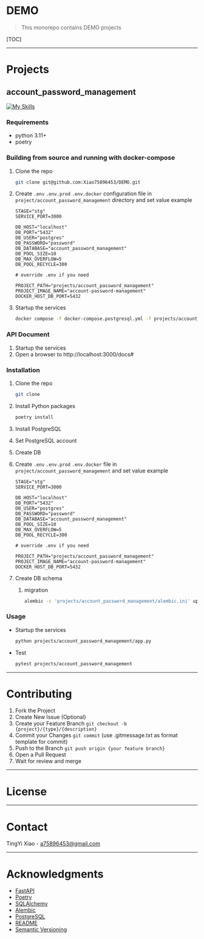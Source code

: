 # DEMO
> This monorepo contains DEMO projects

[TOC]

---
# Projects
## account_password_management
[![My Skills](https://skillicons.dev/icons?i=python,fastapi,postgresql&theme=light)](https://skillicons.dev)

### Requirements
- python 3.11+
- poetry

### Building from source and running with docker-compose
1. Clone the repo
    ```bash
    git clone git@github.com:Xiao75896453/DEMO.git
    ```
2. Create ```.env``` ```.env.prod``` ```.env.docker``` configuration file in `project/account_password_management` directory and set value
    example
    ```.env
    STAGE="stg"
    SERVICE_PORT=3000

    DB_HOST="localhost"
    DB_PORT="5432"
    DB_USER="postgres"
    DB_PASSWORD="password"
    DB_DATABASE="account_password_management"
    DB_POOL_SIZE=10
    DB_MAX_OVERFLOW=5
    DB_POOL_RECYCLE=300
    ```

    ```.env.prod
    # override .env if you need
    ```

    ```.env.docker
    PROJECT_PATH="projects/account_password_management"
    PROJECT_IMAGE_NAME="account-password-management"
    DOCKER_HOST_DB_PORT=5432
    ```

3. Startup the services
    ```bash
    docker compose -f docker-compose.postgresql.yml -f projects/account_password_management/docker-compose.yml --env-file projects/account_password_management/.env --env-file projects/account_password_management/.env.docker -f docker-compose.prod.yml --env-file projects/account_password_management/.env.prod up
    ```

### API Document
1. Startup the services
2. Open a browser to http://localhost:3000/docs#

### Installation
1. Clone the repo
    ```bash
    git clone
    ```
1. Install Python packages
    ```bash
    poetry install
    ```
1. Install PostgreSQL
1. Set PostgreSQL account
1. Create DB
1. Create ```.env``` ```.env.prod``` ```.env.docker``` file in `project/account_password_management` and set value
    example
    ```.env
    STAGE="stg"
    SERVICE_PORT=3000

    DB_HOST="localhost"
    DB_PORT="5432"
    DB_USER="postgres"
    DB_PASSWORD="password"
    DB_DATABASE="account_password_management"
    DB_POOL_SIZE=10
    DB_MAX_OVERFLOW=5
    DB_POOL_RECYCLE=300
    ```

    ```.env.prod
    # override .env if you need
    ```

    ```.env.docker
    PROJECT_PATH="projects/account_password_management"
    PROJECT_IMAGE_NAME="account-password-management"
    DOCKER_HOST_DB_PORT=5432
    ```
2. Create DB schema
    1. migration
        ```bash
        alembic -c 'projects/account_password_management/alembic.ini' upgrade head
        ```

### Usage
- Startup the services
    ```bash
    python projects/account_password_management/app.py
    ```

- Test
    ```bash
    pytest projects/account_password_management
    ```

---
# Contributing
1. Fork the Project
1. Create New Issue (Optional)
1. Create your Feature Branch ```git checkout -b {project}/{type}/{description}```
1. Commit your Changes ```git commit``` (use .gitmessage.txt as format template for commit)
1. Push to the Branch ```git push origin {your feature branch}```
1. Open a Pull Request
1. Wait for review and merge

---
# License

---
# Contact
TingYi Xiao - a75896453@gmail.com

---
# Acknowledgments
- [FastAPI](https://fastapi.tiangolo.com/)
- [Poetry](https://python-poetry.org/)
- [SQLAlchemy](https://www.sqlalchemy.org/)
- [Alembic](https://alembic.sqlalchemy.org/en/latest/)
- [PostgreSQL](https://www.postgresql.org/)
- [README](https://github.com/othneildrew/Best-README-Template)
- [Semantic Versioning](https://semver.org/lang/zh-TW/)
